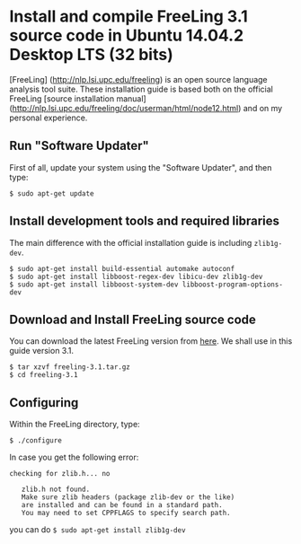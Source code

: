 # Install and compile FreeLing 3.1 source code in Ubuntu 14.04.2 Desktop LTS (32 bits)
[FreeLing] (http://nlp.lsi.upc.edu/freeling) is an open source language analysis tool suite. These installation guide is based both on the official FreeLing [source installation manual] (http://nlp.lsi.upc.edu/freeling/doc/userman/html/node12.html) and on my personal experience.

## Run "Software Updater"
First of all, update your system using the "Software Updater", and then type:

``` shell
$ sudo apt-get update
```

## Install development tools and required libraries
The main difference with the official installation guide is including `zlib1g-dev`.

``` shell
$ sudo apt-get install build-essential automake autoconf
$ sudo apt-get install libboost-regex-dev libicu-dev zlib1g-dev
$ sudo apt-get install libboost-system-dev libboost-program-options-dev
```

## Download and Install FreeLing source code
You can download the latest FreeLing version from [here](http://devel.cpl.upc.edu/freeling/downloads?order=time&desc=1). We shall use in this guide version 3.1.

```shell
$ tar xzvf freeling-3.1.tar.gz
$ cd freeling-3.1
```
## Configuring
Within the FreeLing directory, type:

``` shell
$ ./configure
```

In case you get the following error:
```shell
checking for zlib.h... no

   zlib.h not found.
   Make sure zlib headers (package zlib-dev or the like)
   are installed and can be found in a standard path.
   You may need to set CPPFLAGS to specify search path.
```

you can do `$ sudo apt-get install zlib1g-dev`



